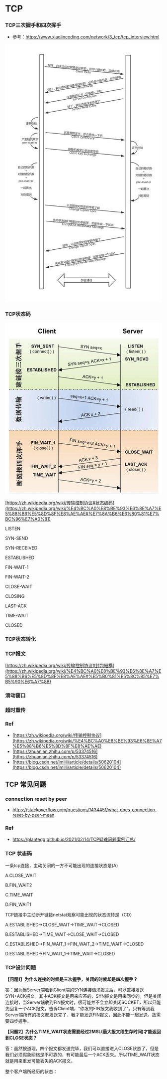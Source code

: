 # TCP
### TCP三次握手和四次挥手
- 参考：https://www.xiaolincoding.com/network/3_tcp/tcp_interview.html

![tcp三次握手](images/tcp_handshake.png)

### TCP状态码
![tcp状态转换](images/tcp_status.png)

[https://zh.wikipedia.org/wiki/传输控制协议#状态编码](https://zh.wikipedia.org/wiki/%E4%BC%A0%E8%BE%93%E6%8E%A7%E5%88%B6%E5%8D%8F%E8%AE%AE#%E7%8A%B6%E6%80%81%E7%BC%96%E7%A0%81)

LISTEN

SYN-SEND

SYN-RECEIVED

ESTABLISHED

FIN-WAIT-1

FIN-WAIT-2

CLOSE-WAIT

CLOSING

LAST-ACK

TIME-WAIT

CLOSED

### TCP状态转化


### TCP报文

[https://zh.wikipedia.org/wiki/传输控制协议#封包結構](https://zh.wikipedia.org/wiki/%E4%BC%A0%E8%BE%93%E6%8E%A7%E5%88%B6%E5%8D%8F%E8%AE%AE#%E5%B0%81%E5%8C%85%E7%B5%90%E6%A7%8B)

### 滑动窗口

### 超时重传

### Ref
- [https://zh.wikipedia.org/wiki/传输控制协议](https://zh.wikipedia.org/wiki/%E4%BC%A0%E8%BE%93%E6%8E%A7%E5%88%B6%E5%8D%8F%E8%AE%AE)
- [https://zhuanlan.zhihu.com/p/53374516](https://zhuanlan.zhihu.com/p/53374516)
- [https://blog.csdn.net/imilli/article/details/50620104](https://blog.csdn.net/imilli/article/details/50620104)

## TCP 常见问题
### connection reset by peer
- https://stackoverflow.com/questions/1434451/what-does-connection-reset-by-peer-mean

### Ref
- https://plantegg.github.io/2021/02/14/TCP疑难问题案例汇总/


### TCP 状态码

一条tcp连接，主动关闭的一方不可能出现的连接状态是(A)

A.CLOSE_WAIT

B.FIN_WAIT2

C.TIME_WAIT

D.FIN_WAIT1

TCP链接中主动断开链接netstat观察可能出现的状态流转是（CD）

A.ESTABLISHED->CLOSE_WAIT->TIME_WAIT->CLOSED

B.ESTABLISHED->TIME_WAIT->CLOSE_WAIT->CLOSED

C.ESTABLISHED->FIN_WAIT_1->FIN_WAIT_2->TIME_WAIT->CLOSED

D.ESTABLISHED->FIN_WAIT_1->TIME_WAIT->CLOSED

### TCP设计问题

**【问题1】为什么连接的时候是三次握手，关闭的时候却是四次握手？**

答：因为当Server端收到Client端的SYN连接请求报文后，可以直接发送SYN+ACK报文。其中ACK报文是用来应答的，SYN报文是用来同步的。但是关闭连接时，当Server端收到FIN报文时，很可能并不会立即关闭SOCKET，所以只能先回复一个ACK报文，告诉Client端，"你发的FIN报文我收到了"。只有等到我Server端所有的报文都发送完了，我才能发送FIN报文，因此不能一起发送。故需要四步握手。

**【问题2】为什么TIME_WAIT状态需要经过2MSL(最大报文段生存时间)才能返回到CLOSE状态？**

答：虽然按道理，四个报文都发送完毕，我们可以直接进入CLOSE状态了，但是我们必须假象网络是不可靠的，有可能最后一个ACK丢失。所以TIME_WAIT状态就是用来重发可能丢失的ACK报文。

整个客户端所经历的状态：

